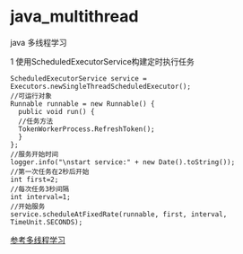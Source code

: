 # java_multithread

java 多线程学习

1 使用ScheduledExecutorService构建定时执行任务

```//初始化计划执行器服务对象
ScheduledExecutorService service = Executors.newSingleThreadScheduledExecutor();
//可运行对象
Runnable runnable = new Runnable() {
  public void run() {
  //任务方法
  TokenWorkerProcess.RefreshToken(); 
  }
};
//服务开始时间
logger.info("\nstart service:" + new Date().toString());
//第一次任务在2秒后开始
int first=2;
//每次任务3秒间隔
int interval=1;
//开始服务
service.scheduleAtFixedRate(runnable, first, interval, TimeUnit.SECONDS);
```

[参考多线程学习](http://blog.csdn.net/lonelyroamer/article/details/7993637)
